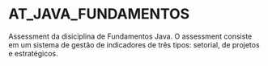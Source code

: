 # AT_JAVA_FUNDAMENTOS

Assessment da disiciplina de Fundamentos Java. O assessment consiste em um sistema de gestão de indicadores de três tipos: setorial, de projetos e estratégicos.
